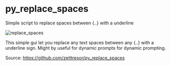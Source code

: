 # py_replace_spaces
Simple script to replace spaces between {..} with a underline

![replace_spaces](https://github.com/user-attachments/assets/efbf9b8b-ddf3-4afe-b681-dedc74a06773)

This simple gui let you replace any text spaces between any {..} with a underline sign.
Might by useful for dynamic prompts for dynamic prompting.

Source: https://github.com/zeittresor/py_replace_spaces
